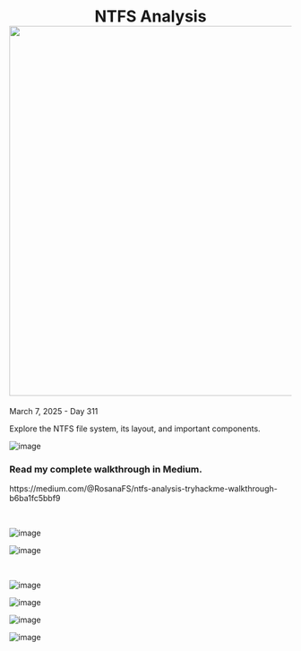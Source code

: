 <h1 align="center">NTFS Analysis<br><img width="660px" src="https://github.com/user-attachments/assets/f460f04d-b05c-4d92-b163-df92c854009e"></h1>

<p>March 7, 2025 - Day 311</p>

<p>Explore the NTFS file system, its layout, and important components.</p>

![image](https://github.com/user-attachments/assets/c68ca92e-7e94-4bbb-81f9-1b9352e6853b)

<h3>Read my complete walkthrough in Medium.</h3>

<p>https://medium.com/@RosanaFS/ntfs-analysis-tryhackme-walkthrough-b6ba1fc5bbf9</p>

<br>

![image](https://github.com/user-attachments/assets/5a0ca116-5faf-4280-9fdc-af1cbfc41db9)

![image](https://github.com/user-attachments/assets/dfb68a0c-0277-4620-9989-fce3c0168ba5)


<br>

![image](https://github.com/user-attachments/assets/09908312-3d84-49fa-aced-10441de65bc2)

![image](https://github.com/user-attachments/assets/c22778bf-9577-4662-b5fe-8313c5b1929d)

![image](https://github.com/user-attachments/assets/ca585fef-cd74-4889-b322-d0ddb396d01b)

![image](https://github.com/user-attachments/assets/910ba53c-22f6-4d30-8c4f-8bd952e91ecb)
